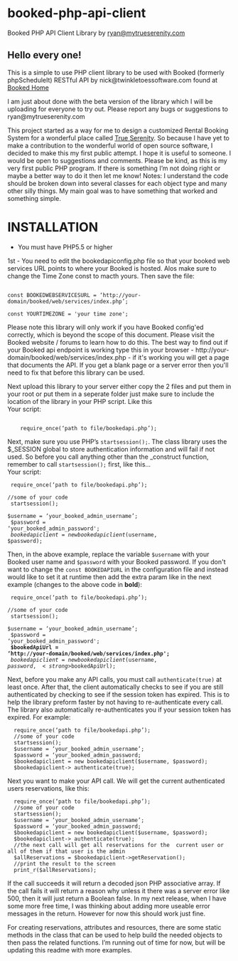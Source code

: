 # booked-php-api-client
Booked PHP API Client Library
by ryan@mytrueserenity.com

<h2>Hello every one!</h2>

<p>This is a simple to use PHP client library to be used with Booked (formerly phpScheduleIt) RESTful API by nick@twinkletoessoftware.com found at <a href='http://sourceforge.net/projects/phpscheduleit'>Booked Home</a></p>
<p>I am just about done with the beta version of the library which I will be uploading for everyone to try out.
Please report any bugs or suggestions to ryan@mytrueserenity.com</p>
<p>This project started as a way for me to design a customized Rental Booking System for a wonderful place called <a href='https://mytrueserenity.com'>True Serenity</a>. So because I have yet to make a contribution to the wonderful world of open source software, I decided to make this my first public attempt. I hope it is useful to someone. I would be open to suggestions and comments. Please be kind, as this is my very first public PHP program. If there is something I’m not doing right or maybe a better way to do it then let me know! Notes: I understand the code should be broken down into several classes for each object type and many other silly things. My main goal was to have something that worked and something simple. </p>
<h1>INSTALLATION</h1>
<ul><li>You must have PHP5.5 or higher</li></ul>
<p>1st - You need to edit the bookedapiconfig.php file
so that your booked web services URL points to where your Booked is hosted. Alos make sure to change the Time Zone const to macth yours. Then save the file:</p> 
<p>
<code>
const BOOKEDWEBSERVICESURL = ‘http://your-domain/booked/web/services/index.php’;
</code>
<code>
const YOURTIMEZONE = 'your time zone';
</code>
</p>
<p>Please note this library will only work if you have Booked config'ed correctly, which is beyond the scope of this document. Please visit the Booked website / forums to learn how to do this. The best way to find out if your Booked api endpoint is working type this in your browser - http://your-domain/booked/web/services/index.php - if it's working you will get a page that documents the API. If you get a blank page or a server error then you'll need to fix that before this library can be used.</p>

<p>Next upload this library to your server either copy the 2 files and put them in your root or put them in a seperate folder just make sure to include the location of the library in your PHP script. Like this
<br>
Your script:</p>
<p>
<code>
	require_once(‘path to file/bookedapi.php’);
</code>
</p>
<p>Next, make sure you use PHP’s <code>startsession();</code>. The class library uses the $_SESSION global to store authentication information and will fail if not used. So before you call anything other than the _construct function, remember to call <code>startsession();</code> first, like this…
<br>
Your script:</p>

<code>	require_once(‘path to file/bookedapi.php’);</code><br>
<code>	//some of your code</code><br>
<code>	startsession();</code><br>
<code>	$username = ‘your_booked_admin_username’;</code><br>
<code>	$password = ‘your_booked_admin_password';</code><br>
<code>	$bookedapiclient = new bookedapiclient($username, $password);</code><br>


<p>Then, in the above example, replace the variable <code>$username</code> with your Booked user name and <code>$password</code> with your Booked password. If you don't want to change the <code>const BOOKEDAPIURL</code> in the configuration file and instead would like to set it at runtime then add the extra param like in the next example (changes to the above code in <strong>bold</strong>):</p>

<code>	require_once(‘path to file/bookedapi.php’);</code><br>
<code>	//some of your code</code><br>
<code>	startsession();</code><br>
<code>	$username = ‘your_booked_admin_username’;</code><br>
<code>	$password = ‘your_booked_admin_password';</code><br>
<strong><code>	$bookedApiUrl = ‘http://your-domain/booked/web/services/index.php';</code></strong><br>
<code>	$bookedapiclient = new bookedapiclient($username, $password, <strong>$bookedApiUrl</strong>);</code><br>

<p>Next, before you make any API calls, you must call <code>authenticate(true)</code> at least once. After that, the client automatically checks to see if you are still authenticated by checking to see if the session token has expired. This is to help the library preform faster by not having to re-authenticate every call. The library also automatically re-authenticates you if your session token has expired. For example:</p>
<code>	require_once(‘path to file/bookedapi.php’);</code><br>
<code>	//some of your code</code><br>
<code>	startsession();</code><br>
<code>	$username = ‘your_booked_admin_username’;</code><br>
<code>	$password = ‘your_booked_admin_password;</code><br>
<code>	$bookedapiclient = new bookedapiclient($username, $password);</code><br>
<code>	$bookedapiclient-> authenticate(true);</code><br>

<p>Next you want to make your API call. We will get the current authenticated users reservations, like this:</p>
<code>	require_once(‘path to file/bookedapi.php’);</code><br>
<code>	//some of your code</code><br>
<code>	startsession();</code><br>
<code>	$username = ‘your_booked_admin_username’;</code><br>
<code>	$password = ‘your_booked_admin_password;</code><br>
<code>	$bookedapiclient = new bookedapiclient($username, $password);</code><br>
<code>	$bookedapiclient-> authenticate(true);</code><br>
<code>	//the next call will get all reservations for the  current user or all of them if that user is the admin</code><br>
<code>	$allReservations = $bookedapiclient->getReservation();</code><br>
<code>	//print the result to the screen</code><br>
<code>	print_r($allReservations);</code><br>

<p>If the call succeeds it will return a decoded json PHP associative array. If the call fails it will return a reason why unless it there was a server error like 500, then it will just return a Boolean false. In my next release, when I have some more free time, I was thinking about adding more useable error messages in the return. However for now this should work just fine.</p>  
<p>For creating reservations, attributes and resources, there are some static methods in the class that can be used to help build the needed objects to then pass the related functions. I’m running out of time for now, but will be updating this readme with more examples.</p>


